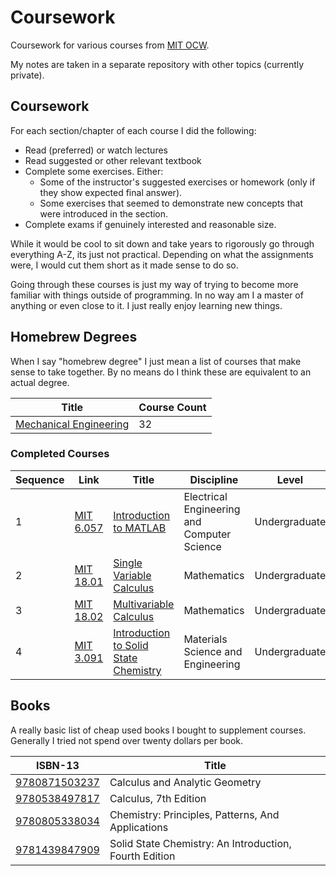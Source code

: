 # Coursework

Coursework for various courses from [MIT OCW](https://ocw.mit.edu/).

My notes are taken in a separate repository with other topics (currently private).


## Coursework
For each section/chapter of each course I did the following:
- Read (preferred) or watch lectures
- Read suggested or other relevant textbook
- Complete some exercises. Either:
  - Some of the instructor's suggested exercises or homework (only if they show expected final answer).
  - Some exercises that seemed to demonstrate new concepts that were introduced in the section.
- Complete exams if genuinely interested and reasonable size.

While it would be cool to sit down and take years to rigorously go through everything A-Z, its just not practical.
Depending on what the assignments were, I would cut them short as it made sense to do so.

Going through these courses is just my way of trying to become more
familiar with things outside of programming. In no way am I a master
of anything or even close to it. I just really enjoy learning new things.


## Homebrew Degrees
When I say "homebrew degree" I just mean a list of courses that make sense to take together.
By no means do I think these are equivalent to an actual degree.

| Title                                                           | Course Count |
| --------------------------------------------------------------- | ------------ |
| [Mechanical Engineering](disciplines/mechanical_engineering.md) | 32 |


### Completed Courses
| Sequence | Link | Title | Discipline | Level |
| ---- | ---- | ----- | ---------- | ----- |
| 1 | [MIT 6.057](https://ocw.mit.edu/courses/electrical-engineering-and-computer-science/6-057-introduction-to-matlab-january-iap-2019) | [Introduction to MATLAB](courses/6.057) | Electrical Engineering and Computer Science | Undergraduate |
| 2 | [MIT 18.01](https://ocw.mit.edu/courses/mathematics/18-01-single-variable-calculus-fall-2006) | [Single Variable Calculus](courses/18.01) | Mathematics | Undergraduate |
| 3 | [MIT 18.02](https://ocw.mit.edu/courses/mathematics/18-02-multivariable-calculus-fall-2007) | [Multivariable Calculus](courses/18.02) | Mathematics | Undergraduate |
| 4 | [MIT 3.091](https://ocw.mit.edu/courses/materials-science-and-engineering/3-091-introduction-to-solid-state-chemistry-fall-2018/) | [Introduction to Solid State Chemistry](courses/3.091) | Materials Science and Engineering | Undergraduate |


## Books
A really basic list of cheap used books I bought to supplement courses.
Generally I tried not spend over twenty dollars per book.

| ISBN-13                                                    | Title                                                            |
| ---------------------------------------------------------- | ---------------------------------------------------------------- |
| [9780871503237](https://isbnsearch.org/isbn/9780871503237) | Calculus and Analytic Geometry                                   |
| [9780538497817](https://isbnsearch.org/isbn/9780538497817) | Calculus, 7th Edition                                            |
| [9780805338034](https://isbnsearch.org/isbn/9780805338034) | Chemistry: Principles, Patterns, And Applications                |
| [9781439847909](https://isbnsearch.org/isbn/9781439847909) | Solid State Chemistry: An Introduction, Fourth Edition           |
